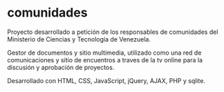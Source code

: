 # comunidades

Proyecto desarrollado a petición de los responsables de comunidades del Ministerio de Ciencias y Tecnología de Venezuela. 

Gestor de documentos y sitio multimedia, utilizado como una red de comunicaciones y sitio de encuentros a traves de la tv online para la discusión y aprobación de proyectos.

Desarrollado con HTML, CSS, JavaScript, jQuery, AJAX, PHP y sqlite.
